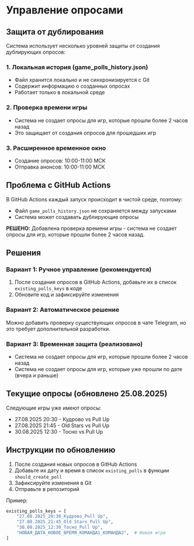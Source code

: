 # Управление опросами

## Защита от дублирования

Система использует несколько уровней защиты от создания дублирующих опросов:

### 1. Локальная история (game_polls_history.json)
- Файл хранится локально и не синхронизируется с Git
- Содержит информацию о созданных опросах
- Работает только в локальной среде

### 2. Проверка времени игры
- Система не создает опросы для игр, которые прошли более 2 часов назад
- Это защищает от создания опросов для прошедших игр

### 3. Расширенное временное окно
- Создание опросов: 10:00-11:00 МСК
- Отправка анонсов: 10:00-11:00 МСК

## Проблема с GitHub Actions

В GitHub Actions каждый запуск происходит в чистой среде, поэтому:
- Файл `game_polls_history.json` не сохраняется между запусками
- Система может создавать дублирующие опросы

**РЕШЕНО:** Добавлена проверка времени игры - система не создает опросы для игр, которые прошли более 2 часов назад.

## Решения

### Вариант 1: Ручное управление (рекомендуется)
1. После создания опросов в GitHub Actions, добавьте их в список `existing_polls_keys` в коде
2. Обновите код и зафиксируйте изменения

### Вариант 2: Автоматическое решение
Можно добавить проверку существующих опросов в чате Telegram, но это требует дополнительной разработки.

### Вариант 3: Временная защита (реализовано)
- Система не создает опросы для игр, которые прошли более 2 часов назад
- Система не создает опросы для игр, которые уже прошли по дате (вчера и раньше)

## Текущие опросы (обновлено 25.08.2025)

Следующие игры уже имеют опросы:
- 27.08.2025 20:30 - Кудрово vs Pull Up
- 27.08.2025 21:45 - Old Stars vs Pull Up  
- 30.08.2025 12:30 - Тосно vs Pull Up

## Инструкции по обновлению

1. После создания новых опросов в GitHub Actions
2. Добавьте их дату и время в список `existing_polls` в функции `should_create_poll`
3. Зафиксируйте изменения в Git
4. Отправьте в репозиторий

Пример:
```python
existing_polls_keys = [
    "27.08.2025_20:30_Кудрово_Pull Up",
    "27.08.2025_21:45_Old Stars_Pull Up", 
    "30.08.2025_12:30_Тосно_Pull Up",
    "НОВАЯ_ДАТА_НОВОЕ_ВРЕМЯ_КОМАНДА1_КОМАНДА2",  # Новая игра
]
```
